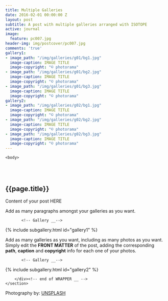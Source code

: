 ```yaml
---
title: Multiple Galleries
date: 2016-02-01 00:00:00 Z
layout: post
subtitle: A post with multiple galleries arranged with ISOTOPE
active: journal
image:
  feature: pc007.jpg
header-img: img/postcover/pc007.jpg
comments: 'true'
gallery1:
- image_path: "/img/galleries/g01/bg1.jpg"
  image-caption: IMAGE TITLE
  image-copyright: "© photorama"
- image_path: "/img/galleries/g01/bg2.jpg"
  image-caption: IMAGE TITLE
  image-copyright: "© photorama"
- image_path: "/img/galleries/g01/bg3.jpg"
  image-caption: IMAGE TITLE
  image-copyright: "© photorama"
gallery2:
- image_path: "/img/galleries/g02/bg1.jpg"
  image-caption: IMAGE TITLE
  image-copyright: "© photorama"
- image_path: "/img/galleries/g02/bg2.jpg"
  image-caption: IMAGE TITLE
  image-copyright: "© photorama"
- image_path: "/img/galleries/g02/bg3.jpg"
  image-caption: IMAGE TITLE
  image-copyright: "© photorama"
---
```


<html class="no-js" lang="en">
<head>
	<meta content="charset=utf-8">
</head>

    <body>

<section id="content" role="main">
		<div class="wrapper">
	<br><br>
			<h2>{{page.title}}</h2>




<p> Content of your post HERE </p>

<p> Add as many paragraphs amongst your galleries as you want. </p>


           <!-- Gallery __-->
			
{% include subgallery.html id="gallery1" %}

<!-- end of GALLERY __ -->

<p> Add as many galleries as you want, including as many photos as you want. Simply edit the <b>FRONT MATTER</b> of the post, adding the corresponding <b>path</b>, <b>caption</b> and <b>copyright</b> info for each one of your photos. </p>

           <!-- Gallery __-->
			
{% include subgallery.html id="gallery2" %}

<!-- end of GALLERY __ -->

		</div><!-- end of WRAPPER __ -->
	</section>


Photography by: <a href="https://unsplash.com/photos/j0g8taxHZa0">UNSPLASH</a>